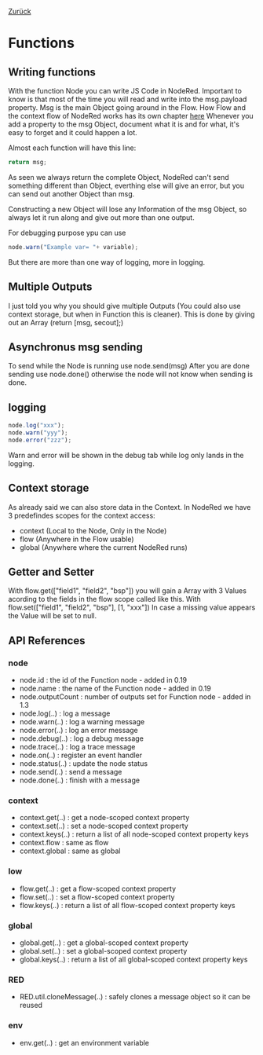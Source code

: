 [Zurück](Research.md)
# Functions

## Writing functions
With the function Node you can write JS Code in NodeRed. Important to know is that most of the time you will read and write into the msg.payload property.
Msg is the main Object going around in the Flow. How Flow and the context flow of NodeRed works has its own chapter [here](Flow.md)
Whenever you add a property to the msg Object, document what it is and for what, it's easy to forget and it could happen a lot.

Almost each function will have this line:
~~~javascript
return msg;
~~~
As seen we always return the complete Object, NodeRed can't send something different than Object, everthing else will give an error, but you can send out another Object than msg.

Constructing a new Object will lose any Information of the msg Object, so always let it run along and give out more than one output.

For debugging purpose ypu can use
~~~javascript
node.warn("Example var= "+ variable);
~~~
But there are more than one way of logging, more in logging.

## Multiple Outputs

I just told you why you should give multiple Outputs (You could also use context storage, but when in Function this is cleaner). This is done by giving out an Array (return [msg, secout];)

## Asynchronus msg sending
To send while the Node is running use node.send(msg)
After you are done sending use node.done() otherwise the node will not know when sending is done.

## logging
~~~javascript
node.log("xxx");
node.warn("yyy");
node.error("zzz");
~~~
Warn and error will be shown in the debug tab while log only lands in the logging.

## Context storage
As already said we can also store data in the Context. In NodeRed we have 3 predefindes scopes for the context access:
- context (Local to the Node, Only in the Node)
- flow (Anywhere in the Flow usable)
- global (Anywhere where the current NodeRed runs)

## Getter and Setter
With flow.get(["field1", "field2", "bsp"]) you will gain a Array with 3 Values acording to the fields in the flow scope called like this. With flow.set(["field1", "field2", "bsp"], [1, "xxx"])
In case a missing value appears the Value will be set to null.

## API References
### node
- node.id : the id of the Function node - added in 0.19
- node.name : the name of the Function node - added in 0.19
- node.outputCount : number of outputs set for Function node - added in 1.3
- node.log(..) : log a message
- node.warn(..) : log a warning message
- node.error(..) : log an error message
- node.debug(..) : log a debug message
- node.trace(..) : log a trace message
- node.on(..) : register an event handler
- node.status(..) : update the node status
- node.send(..) : send a message
- node.done(..) : finish with a message
### context
- context.get(..) : get a node-scoped context property
- context.set(..) : set a node-scoped context property
- context.keys(..) : return a list of all node-scoped context property keys
- context.flow : same as flow
- context.global : same as global
### low
- flow.get(..) : get a flow-scoped context property
- flow.set(..) : set a flow-scoped context property
- flow.keys(..) : return a list of all flow-scoped context property keys
### global
- global.get(..) : get a global-scoped context property
- global.set(..) : set a global-scoped context property
- global.keys(..) : return a list of all global-scoped context property keys
### RED
- RED.util.cloneMessage(..) : safely clones a message object so it can be reused
### env
- env.get(..) : get an environment variable

